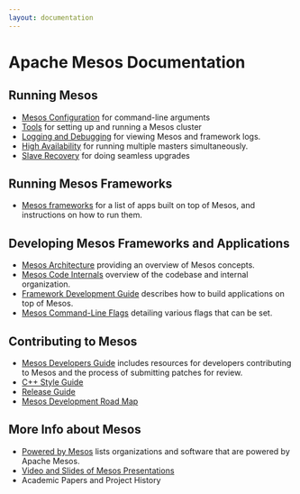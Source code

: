 ```yaml
---
layout: documentation
---
```


# Apache Mesos Documentation

## Running Mesos

* [Mesos Configuration](/documentation/latest/configuration/) for command-line arguments
* [Tools](/documentation/latest/tools/) for setting up and running a Mesos cluster
* [Logging and Debugging](/documentation/latest/logging-and-debugging/) for viewing Mesos and framework logs.
* [High Availability](/documentation/latest/high-availability/) for running multiple masters simultaneously.
* [Slave Recovery](/documentation/latest/slave-recovery/) for doing seamless upgrades

## Running Mesos Frameworks

 * [Mesos frameworks](/documentation/latest/mesos-frameworks/) for a list of apps built on top of Mesos, and instructions on how to run them.

## Developing Mesos Frameworks and Applications

* [Mesos Architecture](/documentation/latest/mesos-architecture/) providing an overview of Mesos concepts.
* [Mesos Code Internals](/documentation/latest/mesos-code-internals/) overview of the codebase and internal organization.
* [Framework Development Guide](/documentation/latest/app-framework-development-guide/) describes how to build applications on top of Mesos.
* [Mesos Command-Line Flags](/documentation/latest/configuration/) detailing various flags that can be set.

## Contributing to Mesos

* [Mesos Developers Guide](/documentation/latest/mesos-developers-guide/) includes resources for developers contributing to Mesos and the process of submitting patches for review.
* [C++ Style Guide](/documentation/latest/mesos-c++-style-guide/)
* [Release Guide](/documentation/latest/release-guide/)
* [Mesos Development Road Map](/documentation/latest/mesos-roadmap/)

## More Info about Mesos

* [Powered by Mesos](/documentation/latest/powered-by-mesos/) lists organizations and software that are powered by Apache Mesos.
* [Video and Slides of Mesos Presentations](/documentation/latest/mesos-presentations/)
* Academic Papers and Project History
